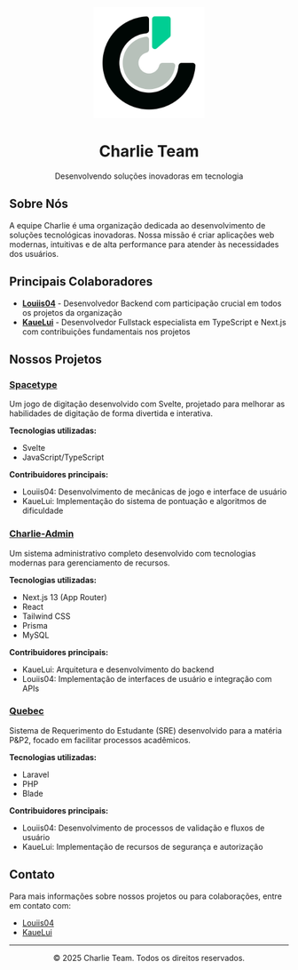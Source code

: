<div align="center">
  <img src="Frame_13.png" alt="Descrição da Imagem" width="200"/>
  <h1>Charlie Team</h1>
  <p>Desenvolvendo soluções inovadoras em tecnologia</p>
</div>

## Sobre Nós

A equipe Charlie é uma organização dedicada ao desenvolvimento de soluções tecnológicas inovadoras. Nossa missão é criar aplicações web modernas, intuitivas e de alta performance para atender às necessidades dos usuários.

## Principais Colaboradores

- **[Louiis04](https://github.com/Louiis04)** - Desenvolvedor Backend com participação crucial em todos os projetos da organização
- **[KaueLui](https://github.com/KaueLui)** - Desenvolvedor Fullstack especialista em TypeScript e Next.js com contribuições fundamentais nos projetos

## Nossos Projetos

### [Spacetype](https://github.com/charliecombr/Spacetype)

Um jogo de digitação desenvolvido com Svelte, projetado para melhorar as habilidades de digitação de forma divertida e interativa.

**Tecnologias utilizadas:**
- Svelte
- JavaScript/TypeScript

**Contribuidores principais:**
- Louiis04: Desenvolvimento de mecânicas de jogo e interface de usuário
- KaueLui: Implementação do sistema de pontuação e algoritmos de dificuldade

### [Charlie-Admin](https://github.com/KaueLui/Charlie-Admin)

Um sistema administrativo completo desenvolvido com tecnologias modernas para gerenciamento de recursos.

**Tecnologias utilizadas:**
- Next.js 13 (App Router)
- React
- Tailwind CSS
- Prisma
- MySQL

**Contribuidores principais:**
- KaueLui: Arquitetura e desenvolvimento do backend
- Louiis04: Implementação de interfaces de usuário e integração com APIs

### [Quebec](https://github.com/Timeless-inc/Quebec)

Sistema de Requerimento do Estudante (SRE) desenvolvido para a matéria P&P2, focado em facilitar processos acadêmicos.

**Tecnologias utilizadas:**
- Laravel
- PHP
- Blade

**Contribuidores principais:**
- Louiis04: Desenvolvimento de processos de validação e fluxos de usuário
- KaueLui: Implementação de recursos de segurança e autorização

## Contato

Para mais informações sobre nossos projetos ou para colaborações, entre em contato com:
- [Louiis04](https://github.com/Louiis04)
- [KaueLui](https://github.com/KaueLui)

---

<div align="center">
  <p>© 2025 Charlie Team. Todos os direitos reservados.</p>
</div>
